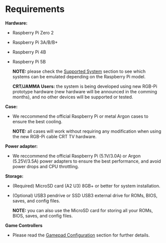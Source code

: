 # Requirements

**Hardware:**

* Raspberry Pi Zero 2
* Raspberry Pi 3A/B/B+
* Raspberry Pi 4B
* Raspberry Pi 5B

    **NOTE:** please check the [Supported System](./systems.md#compatibility-matrix) section to see which systems can be emulated depending on the Raspberry Pi model.

    **CRT/JAMMA Users:** the system is being developed using new RGB-Pi prototype hardware (new hardware will be announced in the comming months), and no other devices will be supported or tested.

**Case:**

* We reccommend the official Raspberry Pi or metal Argon cases to ensure the best cooling.

    **NOTE:** all cases will work without requiring any modification when using the new RGB-Pi cable CRT TV hardware.

**Power adapter:**

* We reccommend the official Raspberry Pi (5.1V/3.0A) or Argon (5.25V/3.5A) power adapters to ensure the best performance, and avoid power drops and CPU throttling.

**Storage:**

* (Required) MicroSD card (A2 U3) 8GB+ or better for system installation.
* (Optional) USB3 pendrive or SSD USB3 external drive for ROMs, BIOS, saves, and config files.

    **NOTE:** you can also use the MicroSD card for storing all your ROMs, BIOS, saves, and config files.

**Game Controllers**

* Please read the [Gamepad Configuration](gpadbasic.md) section for further details.